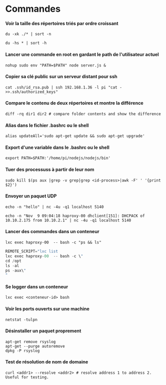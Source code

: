 # Commandes

#### Voir la taille des répertoires triés par ordre croissant
``du -xk ./* | sort -n``

``du -hs * | sort -h``
#### Lancer une commande en root en gardant le path de l'utilisateur actuel
``nohup sudo env "PATH=$PATH" node server.js &``

#### Copier sa clé public sur un serveur distant pour ssh
``cat .ssh/id_rsa.pub | ssh 192.168.1.36 -l pi "cat - >>.ssh/authorized_keys"``

#### Compare le contenu de deux répertoires et montre la différence
``diff -rq dir1 dir2 # compare folder contents and show the difference``

#### Alias dans le fichier .bashrc ou le shell
``alias updateAll='sudo apt-get update && sudo apt-get upgrade'``

#### Export d'une variable dans le .bashrc ou le shell
``export PATH=$PATH:'/home/pi/nodejs/nodejs/bin'``

#### Tuer des processuss à partir de leur nom
``sudo kill $(ps aux |grep -v grep|grep <id-process>|awk -F' ' '{print $2}')``

#### Envoyer un paquet UDP
``echo -n "hello" | nc -4u -q1 localhost 5140``

``echo -n "Nov  9 09:04:18 haproxy-00 dhclient[151]: DHCPACK of 10.10.2.175 from 10.10.2.1" | nc -4u -q1 localhost 5140``

#### Lancer des commandes dans un conteneur
``lxc exec haproxy-00  -- bash -c "ps && ls"``

```JavaScript
REMOTE_SCRIPT="lxc list
lxc exec haproxy-00  -- bash -c \"
cd /opt
ls -al
ps -aux\"
"
```

#### Se logger dans un conteneur
``lxc exec <conteneur-id> bash``

#### Voir les ports ouverts sur une machine
``netstat -tulpn``

#### Désinstaller un paquet proprement
```
apt-get remove rsyslog
apt-get --purge autoremove
dpkg -P rsyslog
```

#### Test de résolution de nom de domaine
```
curl <addr1> --resolve <addr2> # resolve address 1 to address 2. Useful for testing.
```
